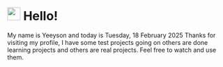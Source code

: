  <h1>
    <img src="https://emojis.slackmojis.com/emojis/images/1643510097/45343/hi.gif?1643510097" width="30"/> 
    Hello!
 </h1>
 <p>
    My name is Yeeyson and today is Tuesday, 18 February 2025
    Thanks for visiting my profile, I have some test projects going on others are done learning projects and others are real projects.
    Feel free to watch and use them.
 </p>